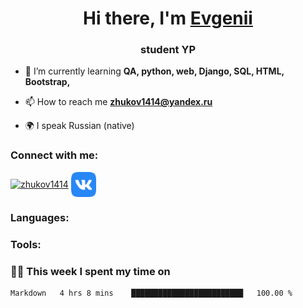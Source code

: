 <h1 align="center">Hi there, I'm <a href="https://vk.com/zhenia1414" target="_blank">Evgenii</a> </h1>
<h3 align="center">student YP</h3>


- 🌱 I’m currently learning **QA, python, web, Django, SQL, HTML, Bootstrap,**

- 📫 How to reach me **zhukov1414@yandex.ru**

- 🌍 I speak Russian (native)

### Connect with me:
<p align="left">
<a href="https://t.me/Root56433" target="blank"><img align="center" src="https://raw.githubusercontent.com/zhukov1414//2d7eafe5250314b3d422c86b35de062e0f1f5178/icons/Telegram.svg" alt="zhukov1414" height="40" width="40" /></a>
<a href="https://vk.com/zhenia1414" target="blank"><img align="center" src="https://raw.githubusercontent.com/zhukov1414/zhukov1414/2d7eafe5250314b3d422c86b35de062e0f1f5178/icons/vk.svg" alt="zhukov1414" height="40" width="40" /></a>

### Languages:

### Tools:


### 🧑‍💻 This week I spent my time on
<!--START_SECTION:waka-->

```text
Markdown   4 hrs 8 mins    █████████████████████████   100.00 %
```

<!--END_SECTION:waka-->

